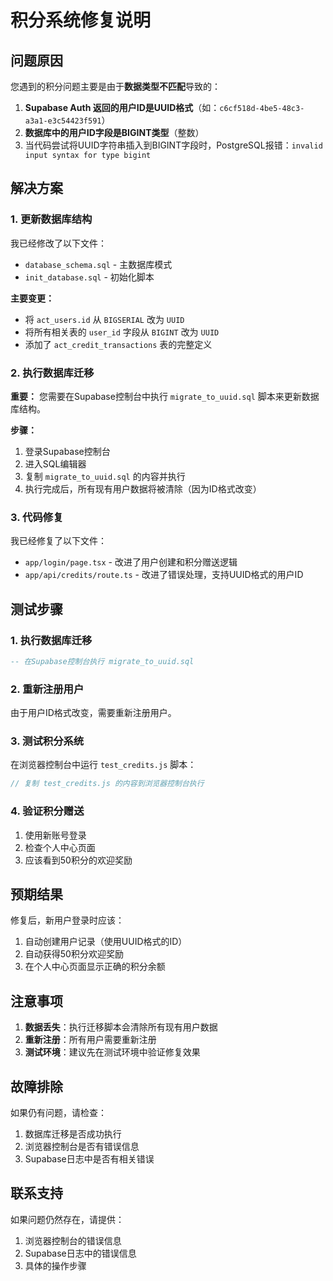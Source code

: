 # 积分系统修复说明

## 问题原因

您遇到的积分问题主要是由于**数据类型不匹配**导致的：

1. **Supabase Auth 返回的用户ID是UUID格式**（如：`c6cf518d-4be5-48c3-a3a1-e3c54423f591`）
2. **数据库中的用户ID字段是BIGINT类型**（整数）
3. 当代码尝试将UUID字符串插入到BIGINT字段时，PostgreSQL报错：`invalid input syntax for type bigint`

## 解决方案

### 1. 更新数据库结构

我已经修改了以下文件：
- `database_schema.sql` - 主数据库模式
- `init_database.sql` - 初始化脚本

**主要变更：**
- 将 `act_users.id` 从 `BIGSERIAL` 改为 `UUID`
- 将所有相关表的 `user_id` 字段从 `BIGINT` 改为 `UUID`
- 添加了 `act_credit_transactions` 表的完整定义

### 2. 执行数据库迁移

**重要：** 您需要在Supabase控制台中执行 `migrate_to_uuid.sql` 脚本来更新数据库结构。

**步骤：**
1. 登录Supabase控制台
2. 进入SQL编辑器
3. 复制 `migrate_to_uuid.sql` 的内容并执行
4. 执行完成后，所有现有用户数据将被清除（因为ID格式改变）

### 3. 代码修复

我已经修复了以下文件：
- `app/login/page.tsx` - 改进了用户创建和积分赠送逻辑
- `app/api/credits/route.ts` - 改进了错误处理，支持UUID格式的用户ID

## 测试步骤

### 1. 执行数据库迁移
```sql
-- 在Supabase控制台执行 migrate_to_uuid.sql
```

### 2. 重新注册用户
由于用户ID格式改变，需要重新注册用户。

### 3. 测试积分系统
在浏览器控制台中运行 `test_credits.js` 脚本：
```javascript
// 复制 test_credits.js 的内容到浏览器控制台执行
```

### 4. 验证积分赠送
1. 使用新账号登录
2. 检查个人中心页面
3. 应该看到50积分的欢迎奖励

## 预期结果

修复后，新用户登录时应该：
1. 自动创建用户记录（使用UUID格式的ID）
2. 自动获得50积分欢迎奖励
3. 在个人中心页面显示正确的积分余额

## 注意事项

1. **数据丢失**：执行迁移脚本会清除所有现有用户数据
2. **重新注册**：所有用户需要重新注册
3. **测试环境**：建议先在测试环境中验证修复效果

## 故障排除

如果仍有问题，请检查：
1. 数据库迁移是否成功执行
2. 浏览器控制台是否有错误信息
3. Supabase日志中是否有相关错误

## 联系支持

如果问题仍然存在，请提供：
1. 浏览器控制台的错误信息
2. Supabase日志中的错误信息
3. 具体的操作步骤 